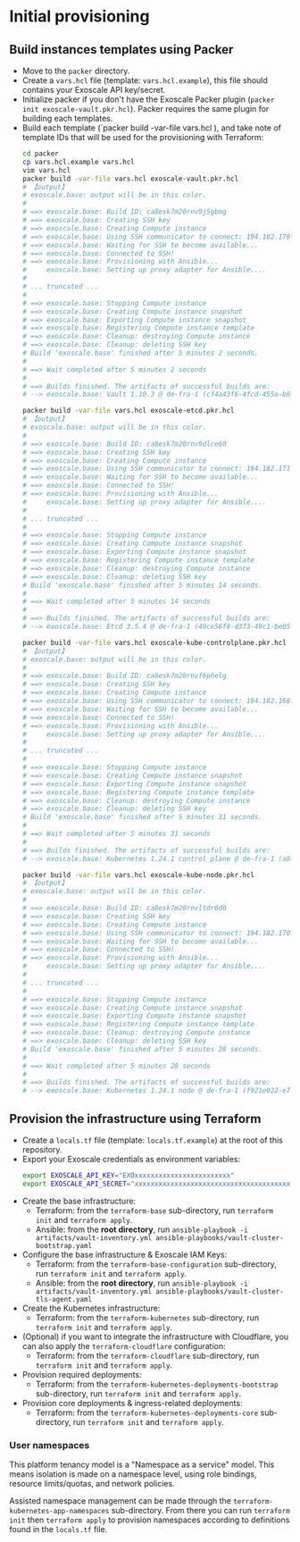 # Initial provisioning

## Build instances templates using Packer

- Move to the `packer` directory.
- Create a `vars.hcl` file (template: `vars.hcl.example`), this file should contains your Exoscale API key/secret.
- Initialize packer if you don't have the Exoscale Packer plugin (`packer init exoscale-vault.pkr.hcl`). Packer requires the same plugin for building each templates.
- Build each template (`packer build -var-file vars.hcl <packer-file>), and take note of template IDs that will be used for the provisioning with Terraform:
    ```bash
    cd packer
    cp vars.hcl.example vars.hcl
    vim vars.hcl
    packer build -var-file vars.hcl exoscale-vault.pkr.hcl
    # 【output】
    # exoscale.base: output will be in this color.
    #
    # ==> exoscale.base: Build ID: ca8esk7m20rnv9j5gbmg
    # ==> exoscale.base: Creating SSH key
    # ==> exoscale.base: Creating Compute instance
    # ==> exoscale.base: Using SSH communicator to connect: 194.182.170.167
    # ==> exoscale.base: Waiting for SSH to become available...
    # ==> exoscale.base: Connected to SSH!
    # ==> exoscale.base: Provisioning with Ansible...
    #     exoscale.base: Setting up proxy adapter for Ansible....
    #
    # ... truncated ...
    #
    # ==> exoscale.base: Stopping Compute instance
    # ==> exoscale.base: Creating Compute instance snapshot
    # ==> exoscale.base: Exporting Compute instance snapshot
    # ==> exoscale.base: Registering Compute instance template
    # ==> exoscale.base: Cleanup: destroying Compute instance
    # ==> exoscale.base: Cleanup: deleting SSH key
    # Build 'exoscale.base' finished after 5 minutes 2 seconds.
    #
    # ==> Wait completed after 5 minutes 2 seconds
    #
    # ==> Builds finished. The artifacts of successful builds are:
    # --> exoscale.base: Vault 1.10.3 @ de-fra-1 (cf4a43f6-4fcd-455a-b023-82dc5133cdaa)

    packer build -var-file vars.hcl exoscale-etcd.pkr.hcl
    # 【output】
    # exoscale.base: output will be in this color.
    #
    # ==> exoscale.base: Build ID: ca8esk7m20rnv9dlce60
    # ==> exoscale.base: Creating SSH key
    # ==> exoscale.base: Creating Compute instance
    # ==> exoscale.base: Using SSH communicator to connect: 194.182.171.164
    # ==> exoscale.base: Waiting for SSH to become available...
    # ==> exoscale.base: Connected to SSH!
    # ==> exoscale.base: Provisioning with Ansible...
    #     exoscale.base: Setting up proxy adapter for Ansible....
    #
    # ... truncated ...
    #
    # ==> exoscale.base: Stopping Compute instance
    # ==> exoscale.base: Creating Compute instance snapshot
    # ==> exoscale.base: Exporting Compute instance snapshot
    # ==> exoscale.base: Registering Compute instance template
    # ==> exoscale.base: Cleanup: destroying Compute instance
    # ==> exoscale.base: Cleanup: deleting SSH key
    # Build 'exoscale.base' finished after 5 minutes 14 seconds.
    #
    # ==> Wait completed after 5 minutes 14 seconds
    #
    # ==> Builds finished. The artifacts of successful builds are:
    # --> exoscale.base: Etcd 3.5.4 @ de-fra-1 (49ce56f8-d373-49c1-be05-e30c0cacb62e)

    packer build -var-file vars.hcl exoscale-kube-controlplane.pkr.hcl
    # 【output】
    # exoscale.base: output will be in this color.
    #
    # ==> exoscale.base: Build ID: ca8esk7m20rnvf6phelg
    # ==> exoscale.base: Creating SSH key
    # ==> exoscale.base: Creating Compute instance
    # ==> exoscale.base: Using SSH communicator to connect: 194.182.168.172
    # ==> exoscale.base: Waiting for SSH to become available...
    # ==> exoscale.base: Connected to SSH!
    # ==> exoscale.base: Provisioning with Ansible...
    #     exoscale.base: Setting up proxy adapter for Ansible....
    #
    # ... truncated ...
    #
    # ==> exoscale.base: Stopping Compute instance
    # ==> exoscale.base: Creating Compute instance snapshot
    # ==> exoscale.base: Exporting Compute instance snapshot
    # ==> exoscale.base: Registering Compute instance template
    # ==> exoscale.base: Cleanup: destroying Compute instance
    # ==> exoscale.base: Cleanup: deleting SSH key
    # Build 'exoscale.base' finished after 5 minutes 31 seconds.
    #
    # ==> Wait completed after 5 minutes 31 seconds
    #
    # ==> Builds finished. The artifacts of successful builds are:
    # --> exoscale.base: Kubernetes 1.24.1 control plane @ de-fra-1 (a81b4643-da27-493f-98b0-b7f9fff7579b)

    packer build -var-file vars.hcl exoscale-kube-node.pkr.hcl
    # 【output】
    # exoscale.base: output will be in this color.
    #
    # ==> exoscale.base: Build ID: ca8esk7m20rnvltdr6d0
    # ==> exoscale.base: Creating SSH key
    # ==> exoscale.base: Creating Compute instance
    # ==> exoscale.base: Using SSH communicator to connect: 194.182.170.33
    # ==> exoscale.base: Waiting for SSH to become available...
    # ==> exoscale.base: Connected to SSH!
    # ==> exoscale.base: Provisioning with Ansible...
    #     exoscale.base: Setting up proxy adapter for Ansible....
    #
    # ... truncated ...
    #
    # ==> exoscale.base: Stopping Compute instance
    # ==> exoscale.base: Creating Compute instance snapshot
    # ==> exoscale.base: Exporting Compute instance snapshot
    # ==> exoscale.base: Registering Compute instance template
    # ==> exoscale.base: Cleanup: destroying Compute instance
    # ==> exoscale.base: Cleanup: deleting SSH key
    # Build 'exoscale.base' finished after 5 minutes 28 seconds.
    #
    # ==> Wait completed after 5 minutes 28 seconds
    #
    # ==> Builds finished. The artifacts of successful builds are:
    # --> exoscale.base: Kubernetes 1.24.1 node @ de-fra-1 (f921e022-e7a9-4bf3-aa28-1ad34a46c2b1)
    ```

## Provision the infrastructure using Terraform

- Create a `locals.tf` file (template: `locals.tf.example`) at the root of this repository.
- Export your Exoscale credentials as environment variables:
    ```bash
    export EXOSCALE_API_KEY="EXOxxxxxxxxxxxxxxxxxxxxxxxx"
    export EXOSCALE_API_SECRET="xxxxxxxxxxxxxxxxxxxxxxxxxxxxxxxxxxxxxxxxxxx"
    ```
- Create the base infrastructure:
    - Terraform: from the `terraform-base` sub-directory, run `terraform init` and `terraform apply`.
    - Ansible: from the **root directory**, run `ansible-playbook -i artifacts/vault-inventory.yml ansible-playbooks/vault-cluster-bootstrap.yaml`
- Configure the base infrastructure & Exoscale IAM Keys:
    - Terraform: from the `terraform-base-configuration` sub-directory, run `terraform init` and `terraform apply`.
    - Ansible: from the **root directory**, run `ansible-playbook -i artifacts/vault-inventory.yml ansible-playbooks/vault-cluster-tls-agent.yaml`
- Create the Kubernetes infrastructure:
    - Terraform: from the `terraform-kubernetes` sub-directory, run `terraform init` and `terraform apply`.
- (Optional) if you want to integrate the infrastructure with Cloudflare, you can also apply the `terraform-cloudflare` configuration:
    - Terraform: from the `terraform-cloudflare` sub-directory, run `terraform init` and `terraform apply`.
- Provision required deployments:
    - Terraform: from the `terraform-kubernetes-deployments-bootstrap` sub-directory, run `terraform init` and `terraform apply`.
- Provision core deployments & ingress-related deployments:
    - Terraform: from the `terraform-kubernetes-deployments-core` sub-directory, run `terraform init` and `terraform apply`.

### User namespaces

This platform tenancy model is a "Namespace as a service" model. This means isolation is made on a namespace level, using role bindings, resource limits/quotas, and network policies.

Assisted namespace management can be made through the `terraform-kubernetes-app-namespaces` sub-directory.
From there you can run `terraform init` then `terraform apply` to provision namespaces according to definitions found in the `locals.tf` file.
